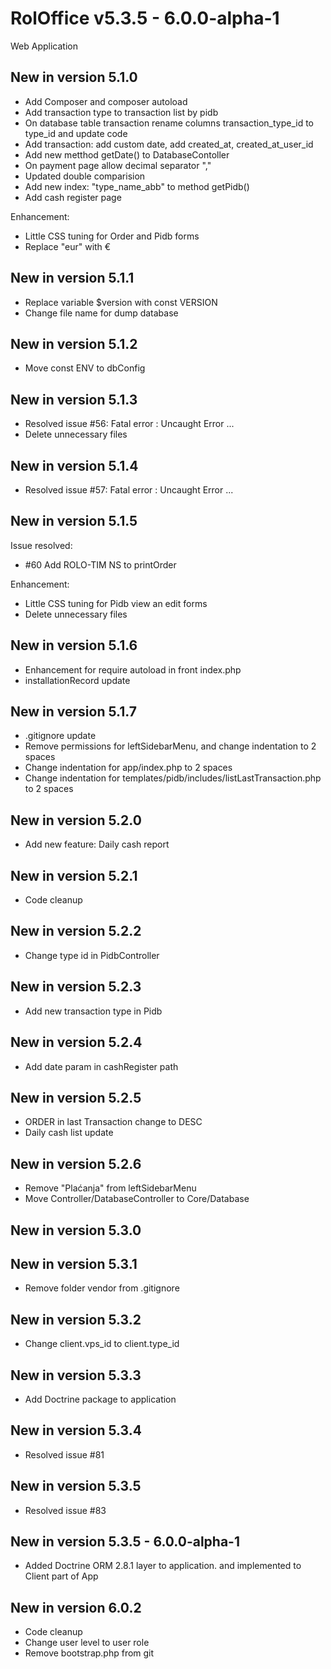 # RolOffice v5.3.5 - 6.0.0-alpha-1

Web Application

## New in version 5.1.0

- Add Composer and composer autoload
- Add transaction type to transaction list by pidb
- On database table transaction rename columns transaction_type_id to type_id and update code
- Add transaction: add custom date, add created_at, created_at_user_id
- Add new metthod getDate() to DatabaseContoller
- On payment page allow decimal separator ","
- Updated double comparision
- Add new index: "type_name_abb" to method getPidb()
- Add cash register page

Enhancement:

- Little CSS tuning for Order and Pidb forms
- Replace "eur" with €

## New in version 5.1.1

- Replace variable $version with const VERSION
- Change file name for dump database

## New in version 5.1.2

- Move const ENV to dbConfig

## New in version 5.1.3

- Resolved issue #56: Fatal error : Uncaught Error ...
- Delete unnecessary files

## New in version 5.1.4

- Resolved issue #57: Fatal error : Uncaught Error ...

## New in version 5.1.5

Issue resolved:

- #60 Add ROLO-TIM NS to printOrder

Enhancement:

- Little CSS tuning for Pidb view an edit forms
- Delete unnecessary files

## New in version 5.1.6

- Enhancement for require autoload in front index.php
- installationRecord update

## New in version 5.1.7

- .gitignore update
- Remove permissions for leftSidebarMenu, and change indentation to 2 spaces
- Change indentation for app/index.php to 2 spaces
- Change indentation for templates/pidb/includes/listLastTransaction.php to 2 spaces

## New in version 5.2.0

- Add new feature: Daily cash report

## New in version 5.2.1

- Code cleanup

## New in version 5.2.2

- Change type id in PidbController

## New in version 5.2.3

- Add new transaction type in Pidb

## New in version 5.2.4

- Add date param in cashRegister path

## New in version 5.2.5

- ORDER in last Transaction change to DESC
- Daily cash list update

## New in version 5.2.6

- Remove "Plaćanja" from leftSidebarMenu
- Move Controller/DatabaseController to Core/Database

## New in version 5.3.0

## New in version 5.3.1

- Remove folder vendor from .gitignore

## New in version 5.3.2

- Change client.vps_id to client.type_id

## New in version 5.3.3

- Add Doctrine package to application

## New in version 5.3.4

- Resolved issue #81 

## New in version 5.3.5

- Resolved issue #83

## New in version 5.3.5 - 6.0.0-alpha-1

- Added Doctrine ORM 2.8.1 layer to application. and implemented to Client part of App

## New in version 6.0.2

- Code cleanup
- Change user level to user role
- Remove bootstrap.php from git
